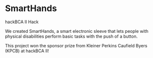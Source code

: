 # SmartHands
hackBCA II Hack

We created SmartHands, a smart electronic sleeve that lets people with physical disabilities perform basic tasks with the push of a button.

This project won the sponsor prize from Kleiner Perkins Caufield Byers (KPCB) at hackBCA II!
